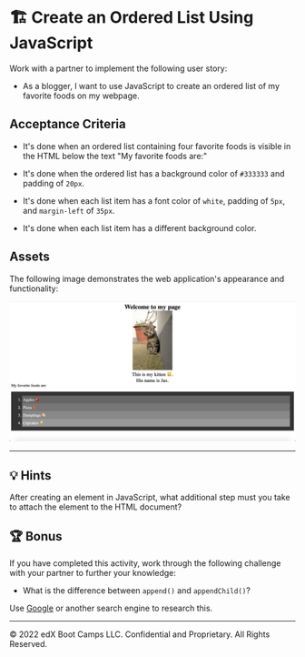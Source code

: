 # 🏗️ Create an Ordered List Using JavaScript

Work with a partner to implement the following user story:

* As a blogger, I want to use JavaScript to create an ordered list of my favorite foods on my webpage.

## Acceptance Criteria

* It's done when an ordered list containing four favorite foods is visible in the HTML below the text "My favorite foods are:"

* It's done when the ordered list has a background color of `#333333` and padding of `20px`.

* It's done when each list item has a font color of `white`, padding of `5px`, and `margin-left` of `35px`.

* It's done when each list item has a different background color.

## Assets

The following image demonstrates the web application's appearance and functionality:

![The text "Welcome to my page," appears above a centered kitten photo, above the text "My favorite foods are:" and a list of four foods.](images/01-screenshot.png)

---

## 💡 Hints

After creating an element in JavaScript, what additional step must you take to attach the element to the HTML document?

## 🏆 Bonus

If you have completed this activity, work through the following challenge with your partner to further your knowledge:

* What is the difference between `append()` and `appendChild()`? 

Use [Google](https://www.google.com) or another search engine to research this.

---
© 2022 edX Boot Camps LLC. Confidential and Proprietary. All Rights Reserved.
